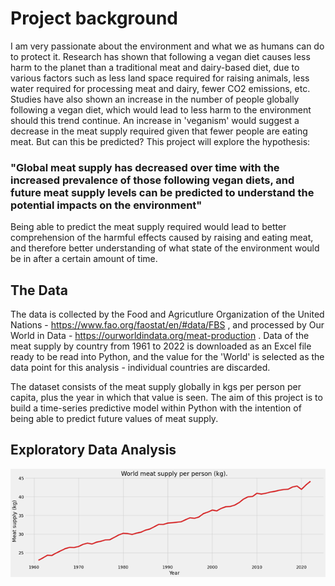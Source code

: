 # Project background

I am very passionate about the environment and what we as humans can do to protect it. Research has shown that following a vegan diet causes less harm to the planet than a traditional meat and dairy-based diet, due to various factors such as less land space required for raising animals, less water required for processing meat and dairy, fewer CO2 emissions, etc. Studies have also shown an increase in the number of people globally following a vegan diet, which would lead to less harm to the environment should this trend continue. An increase in 'veganism' would suggest a decrease in the meat supply required given that fewer people are eating meat. But can this be predicted? This project will explore the hypothesis: 

### "Global meat supply has decreased over time with the increased prevalence of those following vegan diets, and future meat supply levels can be predicted to understand the potential impacts on the environment"

Being able to predict the meat supply required would lead to better comprehension of the harmful effects caused by raising and eating meat, and therefore better understanding of what state of the environment would be in after a certain amount of time.

## The Data

The data is collected by the Food and Agricutlure Organization of the United Nations - https://www.fao.org/faostat/en/#data/FBS , and processed by Our World in Data - https://ourworldindata.org/meat-production . Data of the meat supply by country from 1961 to 2022 is downloaded as an Excel file ready to be read into Python, and the value for the 'World' is selected as the data point for this analysis - individual countries are discarded.

The dataset consists of the meat supply globally in kgs per person per capita, plus the year in which that value is seen. The aim of this project is to build a time-series predictive model within Python with the intention of being able to predict future values of meat supply. 

## Exploratory Data Analysis

![Meat supply over time](assets/line_graph_meat_supply.png)
